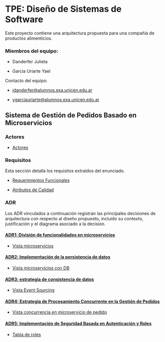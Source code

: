 # TPE: Diseño de Sistemas de Software

Este proyecto contiene una arquitectura propuesta para una compañía de productos alimenticios.

### Miembros del equipo:

- Danderfer Julieta
  
- Garcia Uriarte Yael
  
Contacto del equipo: 

- jdanderfer@alumnos.exa.unicen.edu.ar

- ygarciauriarte@alumnos.exa.unicen.edu.ar

## Sistema de Gestión de Pedidos Basado en Microservicios

### Actores
- [Actores](https://github.com/YaelGarciaUriarte/TPE/blob/main/Requerimientos/Stakeholders.md)

### Requisitos

Esta sección detalla los requisitos extraídos del enunciado.

- [Requerimientos Funcionales](https://github.com/YaelGarciaUriarte/TPE/blob/main/Requerimientos/RequerimientosFuncionales.md)
  
- [Atributos de Calidad](https://github.com/YaelGarciaUriarte/TPE/blob/main/Requerimientos/AtributosDeCalidad.md)
  
### ADR

Los ADR vinculados a continuación registran las principales decisiones de arquitectura con respecto al diseño propuesto, incluido su contexto, justificación y el diagrama asociado a la decision.

#### [ADR1: División de funcionalidades en microservicios](https://github.com/YaelGarciaUriarte/TPE/blob/main/Iteraci%C3%B3n%201/ADR1-Divisi%C3%B3n%20de%20funcionalidades%20en%20microservicios.md)
-  [Vista microservicios](https://github.com/YaelGarciaUriarte/TPE/blob/main/Iteraci%C3%B3n%201/vista-microservicios.md)
#### [ADR2: Implementación de la persistencia de datos](https://github.com/YaelGarciaUriarte/TPE/blob/main/Iteraci%C3%B3n%202/ADR2-Implementaci%C3%B3n%20de%20la%20persistencia%20de%20datos.md)
-  [Vista microservicios con DB](https://github.com/YaelGarciaUriarte/TPE/blob/main/Iteraci%C3%B3n%202/vista-microservicios-con-bases-de-datos.md)
#### [ADR3: estrategia de consistencia de datos](https://github.com/YaelGarciaUriarte/TPE/blob/main/Iteraci%C3%B3n%203/ADR3-Estrategia%20de%20consistencia%20de%20datos.md)
-  [Vista Event Sourcing](https://github.com/YaelGarciaUriarte/TPE/blob/main/Iteraci%C3%B3n%203/vista-event-sourcing.md)
#### [ADR4: Estrategia de Procesamiento Concurrente en la Gestión de Pedidos](https://github.com/YaelGarciaUriarte/TPE/blob/main/Iteraci%C3%B3n%204/ADR4-Estrategia%20de%20Procesamiento%20Concurrente%20en%20la%20Gesti%C3%B3n%20de%20Pedidos.md)
-  [Vista concurrencia en microservicio de pedido](https://github.com/YaelGarciaUriarte/TPE/blob/main/Iteraci%C3%B3n%204/vista-concurrencia-microservicio-pedidos.md)
#### [ADR5: Implementación de Seguridad Basada en Autenticación y Roles](https://github.com/YaelGarciaUriarte/TPE/blob/main/Iteraci%C3%B3n%205/ADR5-Implementaci%C3%B3n%20de%20Seguridad%20Basada%20en%20Autenticaci%C3%B3n%20y%20Roles.md)
-  [Tabla de roles](https://github.com/YaelGarciaUriarte/TPE/blob/main/Iteraci%C3%B3n%205/tabla-roles.md)

